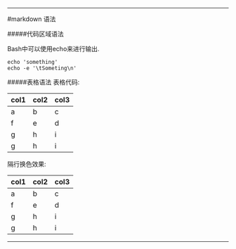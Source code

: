 _ _ _
#markdown 语法

#####代码区域语法

Bash中可以使用echo来进行输出.  

    echo 'something'  
    echo -e '\tSometing\n'  

#####表格语法
表格代码:

   |col1 |col2 | col3
   |-----|-----|-----
   | a   |  b  |  c
   | f   |  e  |  d
   | g   |  h  |  i
   | g   |  h  |  i

隔行换色效果:

col1 |col2 | col3
-----|-----|-----
 a   |  b  |  c
 f   |  e  |  d
 g   |  h  |  i
 g   |  h  |  i

_ _ _
